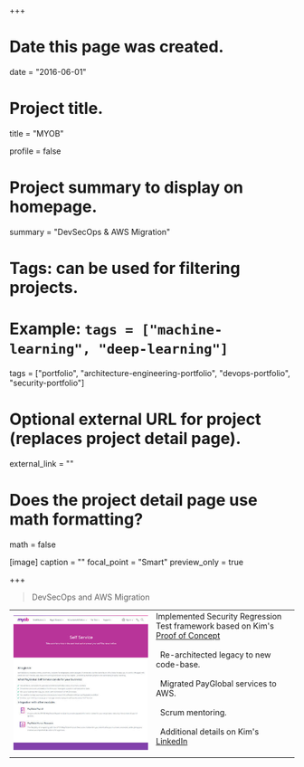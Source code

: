 +++
# Date this page was created.
date = "2016-06-01"

# Project title.
title = "MYOB"

profile = false

# Project summary to display on homepage.
summary = "DevSecOps &#38; AWS Migration"

# Tags: can be used for filtering projects.
# Example: `tags = ["machine-learning", "deep-learning"]`
tags = ["portfolio", "architecture-engineering-portfolio", "devops-portfolio", "security-portfolio"]

# Optional external URL for project (replaces project detail page).
external_link = ""

# Does the project detail page use math formatting?
math = false

[image]
caption = ""
focal_point = "Smart"
preview_only = true

+++

> DevSecOps and AWS Migration

<table>
   <tr>
      <td style="text-align: left; width: 50%"><a href="https://www.myob.com/nz/enterprise/software-systems/payglobal/employee-self-service-portal" target="_blank"><img src="featured.jpg"></a></td>
      <td style="text-align: left">
         Implemented Security Regression Test framework based on Kim's <a href="https://github.com/binarymist/NodeGoat/wiki/Security-Regression-Testing-with-Zap-API" target="_blank">Proof of Concept</a><br><br>
         &nbsp;
         Re-architected legacy to new code-base.<br><br>
         &nbsp;
         Migrated PayGlobal services to AWS.<br><br>
         &nbsp;
         Scrum mentoring.<br><br>
         &nbsp;
         Additional details on Kim's <a href="https://www.linkedin.com/in/carterkim/" target="_blank">LinkedIn</a><br><br>
      </td>
   </tr>
</table>







